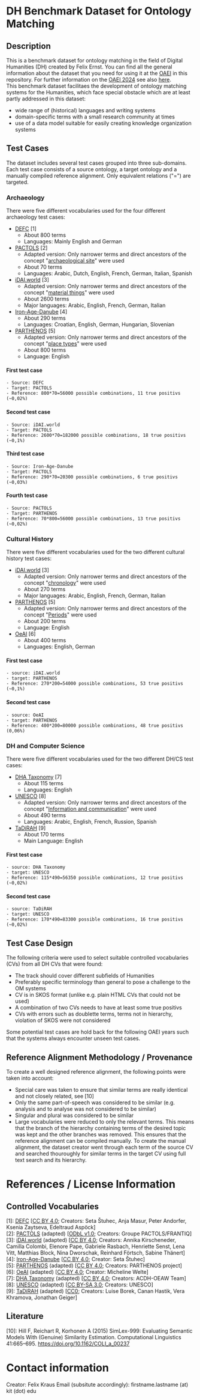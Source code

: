 # DH Benchmark Dataset for Ontology Matching

## Description

This is a benchmark dataset for ontology matching in the field of Digital Humanities (DH) created by Felix Ernst. You can find all the general information about the dataset that you need for using it at the [OAEI](https://oaei.ontologymatching.org/) in this repository.
For further information on the [OAEI 2024](http://oaei.ontologymatching.org/2024/) see also [here](https://felixfrizzy.github.io/DH-benchmark/).   
This benchmark dataset facilitaes the development of ontology matching systems for the Humanities, which face special obstacle which are at least partly addressed in this dataset:

- wide range of (historical) languages and writing systems
- domain-specific terms with a small research community at times
- use of a data model suitable for easily creating knowledge organization systems

## Test Cases

The dataset includes several test cases grouped into three sub-domains. Each test case consists of a source ontology, a target ontology and a manually compiled reference alignment. Only equivalent relations ("=") are targeted.

### Archaeology

There were five different vocabularies used for the four different archaeology test cases:
- [DEFC](https://vocabs.dariah.eu/defc_thesaurus/en/) [1]
    - About 800 terms
    - Languages: Mainly English and German
- [PACTOLS](https://isl.ics.forth.gr/bbt-federated-thesaurus/PACTOLS/en/) [2]
    - Adapted version: Only narrower terms and direct ancestors of the concept "[archaeological site](https://ark.frantiq.fr/ark:/26678/pcrt9PJh9aTXv4)" were used
    - About 70 terms
    - Languages: Arabic, Dutch, English, French, German, Italian, Spanish
- [iDAI.world](https://isl.ics.forth.gr/bbt-federated-thesaurus/DAI/en/) [3]
    - Adapted version: Only narrower terms and direct ancestors of the concept "[material things](http://thesauri.da2inst.org/_1c0fa2d2)" were used
    - About 2600 terms
    - Major languages: Arabic, English, French, German, Italian
- [Iron-Age-Danube](https://vocabs.dariah.eu/iad_thesaurus/en/) [4]
    - About 290 terms
    - Languages: Croatian, English, German, Hungarian, Slovenian
- [PARTHENOS](https://vocabs.dariah.eu/parthenos_vocabularies/en/) [5]
    - Adapted version: Only narrower terms and direct ancestors of the concept "[place types](https://isl.ics.forth.gr/parthenos_vocabularies/Concept/32199)" were used
    - About 800 terms
    - Language: English

#### First test case
    - Source: DEFC
    - Target: PACTOLS
    - Reference: 800*70=56000 possible combinations, 11 true positivs (~0,02%)
#### Second test case
    - Source: iDAI.world
    - Target: PACTOLS
    - Reference: 2600*70=182000 possible combinations, 18 true positivs (~0,1%)
#### Third test case
    - Source: Iron-Age-Danube
    - Target: PACTOLS
    - Reference: 290*70=20300 possible combinations, 6 true positivs (~0,03%)
#### Fourth test case
    - Source: PACTOLS
    - Target: PARTHENOS
    - Reference: 70*800=56000 possible combinations, 13 true positivs (~0,02%)

### Cultural History

There were five different vocabularies used for the two different cultural history test cases:
- [iDAI.world](https://isl.ics.forth.gr/bbt-federated-thesaurus/DAI/en/) [3]
    - Adapted version: Only narrower terms and direct ancestors of the concept "[chronology](http://thesauri.dainst.org/_62a09577)" were used
    - About 270 terms
    - Major languages: Arabic, English, French, German, Italian
- [PARTHENOS](https://vocabs.dariah.eu/parthenos_vocabularies/en/) [5]
    - Adapted version: Only narrower terms and direct ancestors of the concept "[Periods](https://isl.ics.forth.gr/parthenos_vocabularies/Concept/7084)" were used
    - About 200 terms
    - Language: English
- [OeAI](https://vocabs.dariah.eu/oeai-cp/en/) [6]
    - About 400 terms
    - Languages: English, German

#### First test case
    - source: iDAI.world
    - target: PARTHENOS
    - Reference: 270*200=54000 possible combinations, 53 true positivs (~0,1%)
#### Second test case
    - source: OeAI
    - target: PARTHENOS
    - Reference: 400*200=80000 possible combinations, 48 true positivs (0,06%)

### DH and Computer Science

There were five different vocabularies used for the two different DH/CS test cases:
- [DHA Taxonomy](https://vocabs.dariah.eu/dha_taxonomy/en/) [7]
    - About 115 terms
    - Languages: English
- [UNESCO](https://vocabularies.unesco.org/browser/thesaurus/en/) [8]
    - Adapted version: Only narrower terms and direct ancestors of the concept "[Information and communication](http://vocabularies.unesco.org/thesaurus/domain5)" were used
    - About 490 terms
    - Languages: Arabic, English, French, Russion, Spanish
- [TaDiRAH](https://vocabs.dariah.eu/tadirah/en/) [9]
    - About 170 terms
    - Main Language: English 

#### First test case
    - source: DHA Taxonomy
    - target: UNESCO
    - Reference: 115*490=56350 possible combinations, 12 true positivs (~0,02%)
#### Second test case
    - source: TaDiRAH
    - target: UNESCO
    - Reference: 170*490=83300 possible combinations, 16 true positivs (~0,02%)

## Test Case Design
The following criteria were used to select suitable controlled vocabularies (CVs) from all DH CVs that were found:
- The track should cover different subfields of Humanities
- Preferably specific terminology than general to pose a challenge to the OM systems
- CV is in SKOS format (unlike e.g. plain HTML CVs that could not be used)
- A combination of two CVs needs to have at least some true positivs
- CVs with errors such as doublette terms, terms not in hierarchy, violation of SKOS were not considered

Some potential test cases are hold back for the following OAEI years such that the systems always encounter unseen test cases.

## Reference Alignment Methodology / Provenance
To create a well designed reference alignment, the following points were taken into account:
- Special care was taken to ensure that similar terms are really identical and not closely related, see [10]
- Only the same part-of-speech was considered to be similar (e.g. analysis and to analyse was not considered to be similar)
- Singular and plural was considered to be similar
- Large vocabularies were reduced to only the relevant terms. This means that the branch of the hierarchy containing terms of the desired topic was kept and the other branches was removed. This ensures that the reference alignment can be compiled manually. 
To create the manual alignment, the dataset creator went through each term of the source CV and searched thouroughly for similar terms in the target CV using full text search and its hierarchy. 

# References / License Information
## Controlled Vocabularies
[1]: [DEFC](https://vocabs.dariah.eu/defc_thesaurus/en/) [[CC BY 4.0](https://creativecommons.org/licenses/by/4.0/deed.en); Creators: Seta Štuhec, Anja Masur, Peter Andorfer, Ksenia Zaytseva, Edeltraud Aspöck]  
[2]: [PACTOLS](https://isl.ics.forth.gr/bbt-federated-thesaurus/PACTOLS/en/) (adapted) [[ODbL v1.0](https://opendatacommons.org/licenses/odbl/1-0/); Creators: Groupe PACTOLS/FRANTIQ]  
[3]: [iDAI.world](https://isl.ics.forth.gr/bbt-federated-thesaurus/DAI/en/) (adapted)[](https://vocabs.dariah.eu/defc_thesaurus/en/) [[CC BY 4.0](https://creativecommons.org/licenses/by/4.0/deed.en); Creators: Annika Kirscheneder, Camilla Colombi, Elenore Pape, Gabriele Rasbach, Henriette Senst, Lena Vitt, Matthias Block, Nina Dworschak, Reinhard Förtsch, Sabine Thänert]  
[4]: [Iron-Age-Danube](https://vocabs.dariah.eu/iad_thesaurus/en/) [[CC BY 4.0](https://creativecommons.org/licenses/by/4.0/deed.en); Creator: Seta Štuhec]  
[5]: [PARTHENOS](https://vocabs.dariah.eu/parthenos_vocabularies/en/) (adapted) [[CC BY 4.0](https://creativecommons.org/licenses/by/4.0/deed.en); Creators: PARTHENOS project]  
[6]: [OeAI](https://vocabs.dariah.eu/oeai-cp/en/) (adapted) [[CC BY 4.0](https://creativecommons.org/licenses/by/4.0/deed.en); Creator: Micheline Welte]  
[7]: [DHA Taxonomy](https://vocabs.dariah.eu/dha_taxonomy/en/) (adapted) [[CC BY 4.0](https://creativecommons.org/licenses/by/4.0/deed.en); Creators: ACDH-OEAW Team]  
[8]: [UNESCO](https://vocabularies.unesco.org/browser/thesaurus/en/) (adapted) [[CC BY-SA 3.0](https://creativecommons.org/licenses/by-sa/3.0/igo/); Creators: UNESCO]  
[9]: [TaDiRAH](https://vocabs.dariah.eu/tadirah/en/) (adapted) [[CC0](https://creativecommons.org/publicdomain/zero/1.0/); Creators: Luise Borek, Canan Hastik, Vera Khramova, Jonathan Geiger]

## Literature
[10]: Hill F, Reichart R, Korhonen A (2015) SimLex-999: Evaluating Semantic Models With (Genuine) Similarity Estimation. Computational Linguistics 41:665–695. https://doi.org/10.1162/COLI_a_00237

# Contact information
Creator: Felix Kraus
Email (subsitute accordingly): firstname.lastname (at) kit (dot) edu